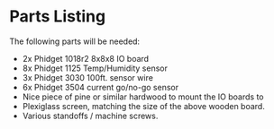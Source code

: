Parts Listing
=============

The following parts will be needed:

+ 2x Phidget 1018r2 8x8x8 IO board
+ 8x Phidget 1125 Temp/Humidity sensor
+ 3x Phidget 3030 100ft. sensor wire
+ 6x Phidget 3504 current go/no-go sensor
+ Nice piece of pine or similar hardwood to mount the IO boards to
+ Plexiglass screen, matching the size of the above wooden board.
+ Various standoffs / machine screws.

